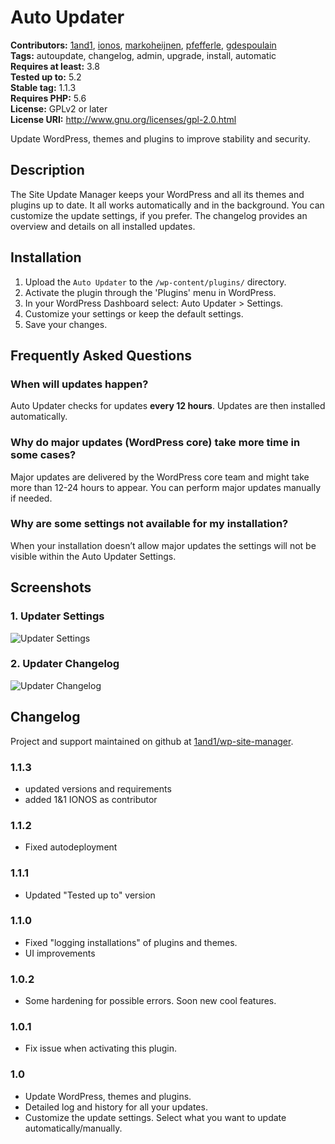 # Auto Updater #
**Contributors:** [1and1](https://profiles.wordpress.org/1and1), [ionos](https://profiles.wordpress.org/ionos), [markoheijnen](https://profiles.wordpress.org/markoheijnen), [pfefferle](https://profiles.wordpress.org/pfefferle), [gdespoulain](https://profiles.wordpress.org/gdespoulain)  
**Tags:** autoupdate, changelog, admin, upgrade, install, automatic  
**Requires at least:** 3.8  
**Tested up to:** 5.2  
**Stable tag:** 1.1.3  
**Requires PHP:** 5.6  
**License:** GPLv2 or later  
**License URI:** http://www.gnu.org/licenses/gpl-2.0.html  

Update WordPress, themes and plugins to improve stability and security.

## Description ##

The Site Update Manager keeps your WordPress and all its themes and plugins up to date. It all works automatically and in the background. You can customize the update settings, if you prefer. The changelog provides an overview and details on all installed updates.

## Installation ##

1. Upload the `Auto Updater` to the `/wp-content/plugins/` directory.
2. Activate the plugin through the 'Plugins' menu in WordPress.
3. In your WordPress Dashboard select: Auto Updater > Settings.
4. Customize your settings or keep the default settings.
5. Save your changes.

## Frequently Asked Questions ##

### When will updates happen? ###

Auto Updater checks for updates **every 12 hours**. Updates are then installed automatically.

### Why do major updates (WordPress core) take more time in some cases? ###

Major updates are delivered by the WordPress core team and might take more than 12-24 hours to appear. You can perform major updates manually if needed.

### Why are some settings not available for my installation? ###

When your installation doesn’t allow major updates the settings will not be visible within the Auto Updater Settings.

## Screenshots ##

### 1. Updater Settings ###
![Updater Settings](https://ps.w.org/site-manager/assets/screenshot-1.png)

### 2. Updater Changelog ###
![Updater Changelog](https://ps.w.org/site-manager/assets/screenshot-2.png)


## Changelog ##

Project and support maintained on github at [1and1/wp-site-manager](https://github.com/1and1/wp-site-manager).

### 1.1.3 ###
* updated versions and requirements
* added 1&1 IONOS as contributor

### 1.1.2 ###
* Fixed autodeployment

### 1.1.1 ###
* Updated "Tested up to" version

### 1.1.0 ###
* Fixed "logging installations" of plugins and themes.
* UI improvements

### 1.0.2 ###
* Some hardening for possible errors. Soon new cool features.

### 1.0.1 ###
* Fix issue when activating this plugin.

### 1.0 ###
* Update WordPress, themes and plugins.
* Detailed log and history for all your updates.
* Customize the update settings. Select what you want to update automatically/manually.
